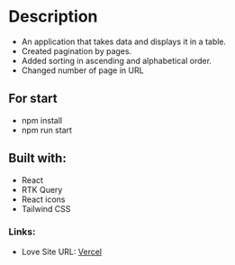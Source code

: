 # Description

- An application that takes data and displays it in a table.
- Created pagination by pages.
- Added sorting in ascending and alphabetical order.
- Changed number of page in URL

## For start

- npm install
- npm run start

## Built with:

- React
- RTK Query
- React icons
- Tailwind CSS

### Links:

- Love Site URL: [Vercel](sektorbiznes.vercel.app)

